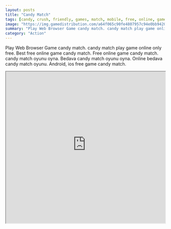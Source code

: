 ```yaml
---
layout: posts
title: "Candy Match"
tags: [candy, crush, friendly, games, match, mobile, free, online, games, oyna, game, free, games, play, play, games]
image: "https://img.gamedistribution.com/a64f065c90fe4807957c94e0bb94206f.jpg"
summary: "Play Web Browser Game candy match. candy match play game online only free. Best free online game candy match. Free online game candy match. candy match oyunu oyna. Bedava candy match oyunu oyna. Online bedava candy match oyunu. Android, ios free game candy match."
category: "Action"
---
```


Play Web Browser Game candy match. candy match play game online only free. Best free online game candy match. Free online game candy match. candy match oyunu oyna. Bedava candy match oyunu oyna. Online bedava candy match oyunu. Android, ios free game candy match.

<iframe width="100%" height="480px;" src="https://html5.gamedistribution.com/a64f065c90fe4807957c94e0bb94206f/"></iframe>
